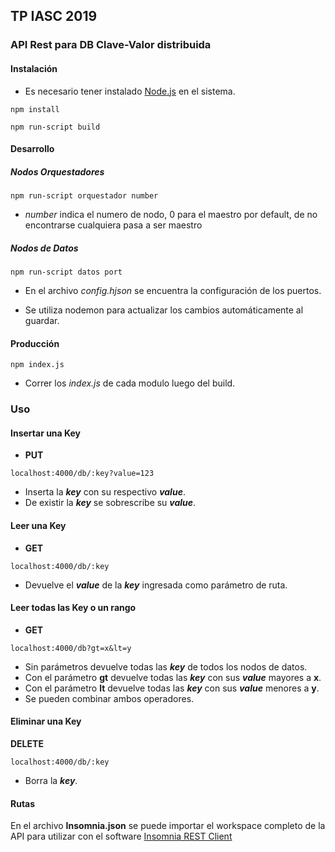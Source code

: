 ## TP IASC 2019

### API Rest para DB Clave-Valor distribuida

#### Instalación
* Es necesario tener instalado [Node.js](https://nodejs.org/) en el sistema.

```
npm install
```

```
npm run-script build
```

#### Desarrollo
##### Nodos Orquestadores
```
npm run-script orquestador number
```

* _number_ indica el numero de nodo, 0 para el maestro por default, de no encontrarse cualquiera pasa a ser maestro

##### Nodos de Datos
```
npm run-script datos port
```

* En el archivo _config.hjson_ se encuentra la configuración de los puertos.

* Se utiliza nodemon para actualizar los cambios automáticamente al guardar.

#### Producción
```
npm index.js
```

* Correr los _index.js_ de cada modulo luego del build.

### Uso
#### Insertar una Key
* **PUT**
```
localhost:4000/db/:key?value=123
```

* Inserta la **_key_** con su respectivo **_value_**.
* De existir la **_key_** se sobrescribe su **_value_**.

#### Leer una Key
* **GET**
```
localhost:4000/db/:key
```

* Devuelve el **_value_** de la **_key_** ingresada como parámetro de ruta.

#### Leer todas las Key o un rango
* **GET**
```
localhost:4000/db?gt=x&lt=y
```

* Sin parámetros devuelve todas las **_key_** de todos los nodos de datos.
* Con el parámetro **gt** devuelve todas las **_key_** con sus **_value_** mayores a **x**.
* Con el parámetro **lt** devuelve todas las **_key_** con sus **_value_** menores a **y**.
* Se pueden combinar ambos operadores.


#### Eliminar una Key
**DELETE** 
```
localhost:4000/db/:key
```

* Borra la **_key_**.

#### Rutas

En el archivo __Insomnia.json__ se puede importar el workspace completo de la API para utilizar con el software [Insomnia REST Client](https://insomnia.rest/)